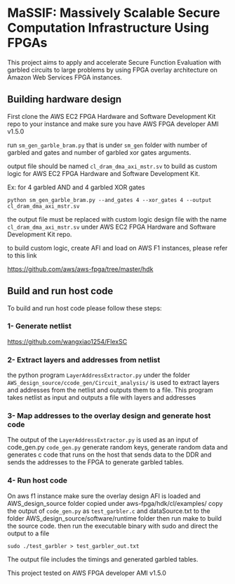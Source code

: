 # MaSSIF: Massively Scalable Secure Computation Infrastructure Using FPGAs
This project aims to apply and accelerate Secure Function Evaluation with garbled circuits to 
large problems by using FPGA overlay architecture on Amazon Web Services FPGA instances.


## Building hardware design

First clone the AWS EC2 FPGA Hardware and Software Development Kit repo to your instance and make sure you have AWS FPGA developer AMI v1.5.0

run `sm_gen_garble_bram.py` that is under `sm_gen` folder with number of garbled and gates and number of garbled xor gates arguments.

output file should be named `cl_dram_dma_axi_mstr.sv` to build as custom logic for AWS EC2 FPGA Hardware and Software Development Kit.

Ex: for 4 garbled AND and 4 garbled XOR gates 

`python sm_gen_garble_bram.py --and_gates 4 --xor_gates 4 --output cl_dram_dma_axi_mstr.sv`

the output file must be replaced with custom logic design file with the name `cl_dram_dma_axi_mstr.sv` under AWS EC2 FPGA Hardware and Software Development Kit repo.

to build custom logic, create AFI and load on AWS F1 instances, please refer to this link

https://github.com/aws/aws-fpga/tree/master/hdk

## Build and run host code

To build and run host code please follow these steps:

### 1- Generate netlist

https://github.com/wangxiao1254/FlexSC

### 2- Extract layers and addresses from netlist

the python program `LayerAddressExtractor.py` under the folder `AWS_design_source/ccode_gen/Circuit_analysis/` is used to extract layers and addresses from the netlist and outputs them to a file.
This program takes netlist as input and outputs a file with layers and addresses

### 3- Map addresses to the overlay design and generate host code

The output of the `LayerAddressExtractor.py` is used as an input of code_gen.py
`code_gen.py` generate random keys, generate random data and generates c code that runs on the host that sends data to the DDR and sends the addresses to the FPGA to generate garbled tables.

### 4- Run host code

On aws f1 instance make sure the overlay design AFI is loaded and AWS_design_source folder copied under aws-fpga/hdk/cl/examples/
copy the output of `code_gen.py` as `test_garbler.c` and dataSource.txt to the folder AWS_design_source/software/runtime folder
then run make to build the source code.
then run the executable binary with sudo and direct the output to a file

`sudo ./test_garbler > test_garbler_out.txt`

The output file includes the timings and generated garbled tables.


This project tested on AWS FPGA developer AMI v1.5.0
